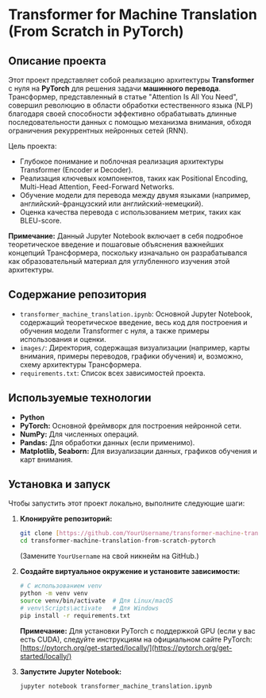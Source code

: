 # Transformer for Machine Translation (From Scratch in PyTorch)

## Описание проекта

Этот проект представляет собой реализацию архитектуры **Transformer** с нуля на **PyTorch** для решения задачи **машинного перевода**. Трансформер, представленный в статье "Attention Is All You Need", совершил революцию в области обработки естественного языка (NLP) благодаря своей способности эффективно обрабатывать длинные последовательности данных с помощью механизма внимания, обходя ограничения рекуррентных нейронных сетей (RNN).

Цель проекта:
* Глубокое понимание и поблочная реализация архитектуры Transformer (Encoder и Decoder).
* Реализация ключевых компонентов, таких как Positional Encoding, Multi-Head Attention, Feed-Forward Networks.
* Обучение модели для перевода между двумя языками (например, английский-французский или английский-немецкий).
* Оценка качества перевода с использованием метрик, таких как BLEU-score.

**Примечание:** Данный Jupyter Notebook включает в себя подробное теоретическое введение и пошаговые объяснения важнейших концепций Трансформера, поскольку изначально он разрабатывался как образовательный материал для углубленного изучения этой архитектуры.

## Содержание репозитория

* `transformer_machine_translation.ipynb`: Основной Jupyter Notebook, содержащий теоретическое введение, весь код для построения и обучения модели Transformer с нуля, а также примеры использования и оценки.
* `images/`: Директория, содержащая визуализации (например, карты внимания, примеры переводов, графики обучения) и, возможно, схему архитектуры Трансформера.
* `requirements.txt`: Список всех зависимостей проекта.

## Используемые технологии

* **Python**
* **PyTorch:** Основной фреймворк для построения нейронной сети.
* **NumPy:** Для численных операций.
* **Pandas:** Для обработки данных (если применимо).
* **Matplotlib, Seaborn:** Для визуализации данных, графиков обучения и карт внимания.

## Установка и запуск

Чтобы запустить этот проект локально, выполните следующие шаги:

1.  **Клонируйте репозиторий:**
    ```bash
    git clone [https://github.com/YourUsername/transformer-machine-translation-from-scratch-pytorch.git](https://github.com/YourUsername/transformer-machine-translation-from-scratch-pytorch.git)
    cd transformer-machine-translation-from-scratch-pytorch
    ```
    (Замените `YourUsername` на свой никнейм на GitHub.)

2.  **Создайте виртуальное окружение и установите зависимости:**
    ```bash
    # С использованием venv
    python -m venv venv
    source venv/bin/activate  # Для Linux/macOS
    # venv\Scripts\activate   # Для Windows
    pip install -r requirements.txt
    ```
    **Примечание:** Для установки PyTorch с поддержкой GPU (если у вас есть CUDA), следуйте инструкциям на официальном сайте PyTorch: [https://pytorch.org/get-started/locally/](https://pytorch.org/get-started/locally/)

3.  **Запустите Jupyter Notebook:**
    ```bash
    jupyter notebook transformer_machine_translation.ipynb
    ```